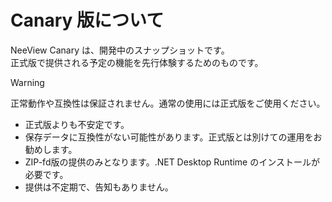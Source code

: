 # Canary 版について

<custom-revision/>

NeeView Canary は、開発中のスナップショットです。  
正式版で提供される予定の機能を先行体験するためのものです。

> [!WARNING]  
> 正常動作や互換性は保証されません。通常の使用には正式版をご使用ください。

  * 正式版よりも不安定です。
  * 保存データに互換性がない可能性があります。正式版とは別けての運用をお勧めします。
  * ZIP-fd版の提供のみとなります。.NET Desktop Runtime のインストールが必要です。
  * 提供は不定期で、告知もありません。
  
